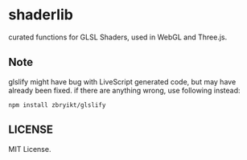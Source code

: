 # shaderlib

curated functions for GLSL Shaders, used in WebGL and Three.js.


## Note

glslify might have bug with LiveScript generated code, but may have already been fixed. if there are anything wrong, use following instead:

    npm install zbryikt/glslify



## LICENSE

MIT License.
